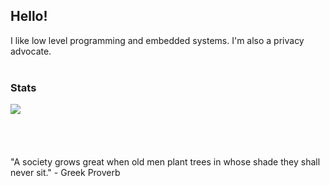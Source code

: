 ## Hello!

I like low level programming and embedded systems. I'm also a privacy advocate.
<br>
<br>
### Stats
<a href="https://github.com/luminite0?tab=repositories">
  <img align="center" src="https://github-readme-stats.vercel.app/api/top-langs/?username=luminite0&theme=dark&layout=compact&langs_count=8&card_width=400">
</a>
<br>
<br>
<br>
<br>
<br>
"A society grows great when old men plant trees in whose shade they shall never sit." - Greek Proverb
